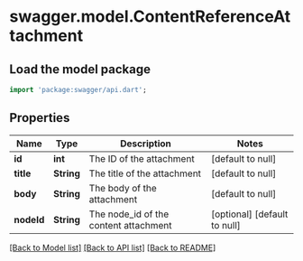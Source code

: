 # swagger.model.ContentReferenceAttachment

## Load the model package
```dart
import 'package:swagger/api.dart';
```

## Properties
Name | Type | Description | Notes
------------ | ------------- | ------------- | -------------
**id** | **int** | The ID of the attachment | [default to null]
**title** | **String** | The title of the attachment | [default to null]
**body** | **String** | The body of the attachment | [default to null]
**nodeId** | **String** | The node_id of the content attachment | [optional] [default to null]

[[Back to Model list]](../README.md#documentation-for-models) [[Back to API list]](../README.md#documentation-for-api-endpoints) [[Back to README]](../README.md)

